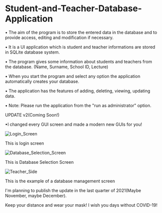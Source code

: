 # Student-and-Teacher-Database-Application
• The aim of the program is to store the entered data in the database and to provide access, editing and modification if necessary.

• It is a UI application which is student and teacher informations are stored in SQLite database system.

• The program gives some information about students and teachers from the database. (Name, Surname, School ID, Lecture)

• When you start the program and select any option the application automatically creates your database.

• The application has the features of adding, deleting, viewing, updating data.

• Note: Please run the application from the "run as administrator" option.


UPDATE v2(Coming Soon!)

•I changed every GUI screen and made a modern new GUIs for you!

![Login_Screen](https://user-images.githubusercontent.com/76229401/117517476-d0f2c300-afa4-11eb-8bbd-dfddcad512b3.png)

This is login screen
                                               
                                                        
![Database_Selection_Screen](https://user-images.githubusercontent.com/76229401/117517571-0eefe700-afa5-11eb-9b02-1c671d0aa2fd.png)

This is Database Selection Screen

![Teacher_Side](https://user-images.githubusercontent.com/76229401/117517617-3b0b6800-afa5-11eb-842f-f3088dd96ed9.png)

This is the example of a database management screen

I'm planning to publish the update in the last quarter of 2021(Maybe November, maybe December).

Keep your distance and wear your mask! I wish you days without COVID-19!
